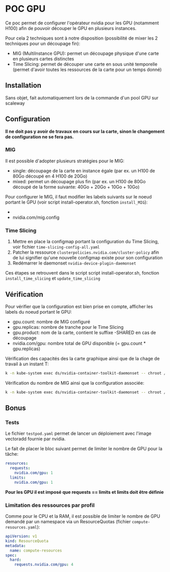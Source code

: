 # POC GPU

Ce poc permet de configurer l'opérateur nvidia pour les GPU (notamment H100) afin de pouvoir découper le GPU en plusieurs instances.

Pour cela 2 techniques sont à notre disposition (possibilité de mixer les 2 techniques pour un découpage fin):

- MIG (MultiInstance GPU): permet un découpage physique d'une carte en plusieurs cartes distinctes
- Time Slicing: permet de découper une carte en sous unité temporelle (permet d'avoir toutes les ressources de la carte pour un temps donné)

## Installation

Sans objet, fait automatiquement lors de la commande d'un pool GPU sur scaleway

## Configuration

**Il ne doit pas y avoir de travaux en cours sur la carte, sinon le changement de configuration ne se fera pas.**

### MIG

Il est possible d'adopter plusieurs stratégies pour le MIG:

- single: découpage de la carte en instance égale (par ex. un H100 de 80Go découpé en 4 H100 de 20Go)
- mixed: permet un découpage plus fin (par ex. un H100 de 80Go découpé de la forme suivante: 40Go + 20Go + 10Go + 10Go)

Pour configurer le MIG, il faut modifier les labels suivants sur le noeud portant le GPU (voir script install-operator.sh, fonction `install_MIG`):

- 
- nvidia.com/mig.config

### Time Slicing

1. Mettre en place la configmap portant la configuration du Time Slicing, voir fichier `time-slicing-config-all.yaml`
2. Patcher la ressource `clusterpolicies.nvidia.com/cluster-policy` afin de lui signifier qu'une nouvelle configmap existe pour son configuration
3. Redémarrer le daemonset `nvidia-device-plugin-daemonset`

Ces étapes se retrouvent dans le script script install-operator.sh, fonction `install_time_slicing` et `update_time_slicing`

## Vérification

Pour vérifier que la configuration est bien prise en compte, afficher les labels du noeud portant le GPU:

- gpu.count: nombre de MIG configuré
- gpu.replicas: nombre de tranche pour le Time Slicing
- gpu.product: nom de la carte, contient le suffixe -SHARED en cas de découpage
- nvidia.com/gpu: nombre total de GPU disponible (= gpu.count * gpu.replicas)

Vérification des capacités des la carte graphique ainsi que de la chage de travail à un instant T:

```bash
k -n kube-system exec ds/nvidia-container-toolkit-daemonset -- chroot /run/nvidia/driver nvidia-smi
```

Vérification du nombre de MIG ainsi que la configuration associée:

```bash
k -n kube-system exec ds/nvidia-container-toolkit-daemonset -- chroot /run/nvidia/driver nvidia-smi mig -L
```

## Bonus

### Tests

Le fichier `testpod.yaml` permet de lancer un déploiement avec l'image vectoradd fournie par nvidia.

Le fait de placer le bloc suivant permet de limiter le nombre de GPU pour la tâche:

```yaml
resources:
  requests:
    nvidia.com/gpu: 1
  limits:
    nvidia.com/gpu: 1
```

**Pour les GPU il est imposé que requests == limits et limits doit être définie**

### Limitation des ressources par profil

Comme pour le CPU et la RAM, il est possible de limiter le nombre de GPU demandé par un namespace via un ResourceQuotas (fichier `compute-resources.yaml`):

```yaml
apiVersion: v1
kind: ResourceQuota
metadata:
  name: compute-resources
spec:
  hard:
    requests.nvidia.com/gpu: 4
```
